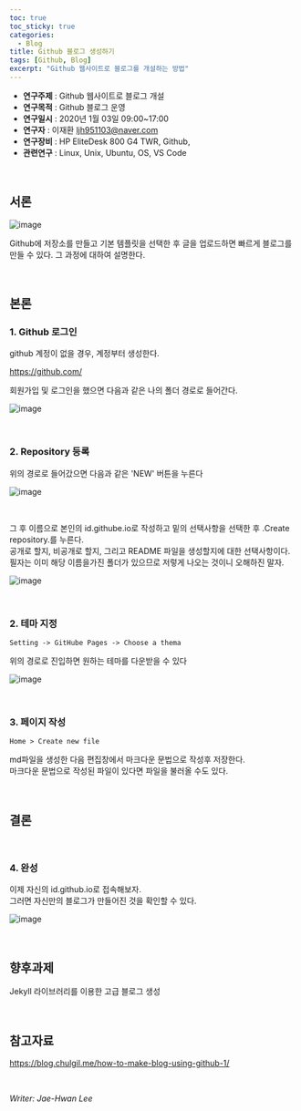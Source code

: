 ```yaml
---
toc: true
toc_sticky: true
categories:
  - Blog
title: Github 블로그 생성하기
tags: [Github, Blog]
excerpt: "Github 웹사이트로 블로그를 개설하는 방법"
---
```


* **연구주제** : Github 웹사이트로 블로그 개설
* **연구목적** : Github 블로그 운영
* **연구일시** : 2020년 1월 03일 09:00~17:00
* **연구자** : 이재환 <ljh951103@naver.com>
* **연구장비** : HP EliteDesk 800 G4 TWR, Github, 
* **관련연구** : Linux, Unix, Ubuntu, OS, VS Code

&nbsp;

## 서론

![image](https://user-images.githubusercontent.com/57826388/72123391-717ea600-33a4-11ea-81e9-5c0b80296c0a.png)

Github에 저장소를 만들고 기본 템플릿을 선택한 후 글을 업로드하면 빠르게 블로그를 만들 수 있다. 그 과정에 대하여 설명한다.

&nbsp;

## 본론

### 1. Github 로그인

github 계정이 없을 경우, 계정부터 생성한다.

https://github.com/

회원가입 및 로그인을 했으면 다음과 같은 나의 폴더 경로로 들어간다.

![image](https://user-images.githubusercontent.com/57826388/72123464-adb20680-33a4-11ea-8380-d9f0318ab401.png)

&nbsp;

### 2. Repository 등록

위의 경로로 들어갔으면 다음과 같은 'NEW' 버튼을 누른다

![image](https://user-images.githubusercontent.com/57826388/72123519-e0f49580-33a4-11ea-8a93-f5eb8ced9772.png)

&nbsp;

그 후 이름으로 본인의 id.githube.io로 작성하고 밑의 선택사항을 선택한 후 .Create repository.를 누른다.  
공개로 할지, 비공개로 할지, 그리고 README 파일을 생성할지에 대한 선택사항이다.  
필자는 이미 해당 이름을가진 폴더가 있으므로 저렇게 나오는 것이니 오해하진 말자.


![image](https://user-images.githubusercontent.com/57826388/72123598-17321500-33a5-11ea-8efd-5abcc4b9ba8a.png)

&nbsp;

### 2. 테마 지정
```
Setting -> GitHube Pages -> Choose a thema
```
위의 경로로 진입하면 원하는 테마를 다운받을 수 있다

![image](https://user-images.githubusercontent.com/57826388/72125961-cbd03480-33ad-11ea-8bd1-09474adf50e3.png)

&nbsp;

### 3. 페이지 작성
```
Home > Create new file 

```
md파일을 생성한 다음 편집창에서 마크다운 문법으로 작성후 저장한다.  
마크다운 문법으로 작성된 파일이 있다면 파일을 불러올 수도 있다.

&nbsp;

## 결론

&nbsp;

### 4. 완성

이제 자신의 id.github.io로 접속해보자.  
그러면 자신만의 블로그가 만들어진 것을 확인할 수 있다.

![image](https://user-images.githubusercontent.com/57826388/72126590-08049480-33b0-11ea-8b4d-49c967341432.png)

&nbsp;

## 향후과제

Jekyll 라이브러리를 이용한 고급 블로그 생성

&nbsp;

## 참고자료

https://blog.chulgil.me/how-to-make-blog-using-github-1/

&nbsp;

*Writer: Jae-Hwan Lee*
